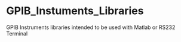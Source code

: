 # GPIB_Instuments_Libraries
GPIB Instruments libraries intended to be used with Matlab or RS232 Terminal
